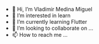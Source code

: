 - 👋 Hi, I’m Vladimir Medina Miguel
- 👀 I’m interested in learn
- 🌱 I’m currently learning Flutter
- 💞️ I’m looking to collaborate on ...
- 📫 How to reach me ...

<!---
MedinaVla/MedinaVla is a ✨ special ✨ repository because its `README.md` (this file) appears on your GitHub profile.
You can click the Preview link to take a look at your changes.
--->
